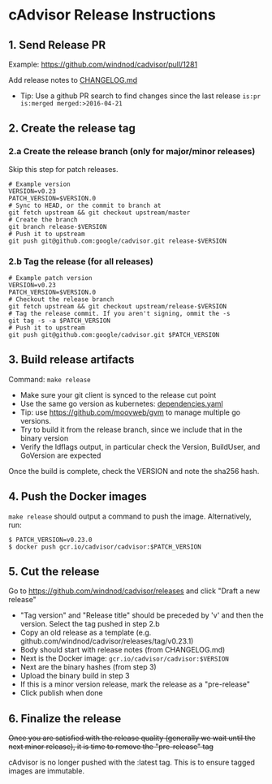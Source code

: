 # cAdvisor Release Instructions

## 1. Send Release PR

Example: https://github.com/windnod/cadvisor/pull/1281

Add release notes to [CHANGELOG.md](../../CHANGELOG.md)

- Tip: Use a github PR search to find changes since the last release
  `is:pr is:merged merged:>2016-04-21`

## 2. Create the release tag

### 2.a Create the release branch (only for major/minor releases)

Skip this step for patch releases.

```
# Example version
VERSION=v0.23
PATCH_VERSION=$VERSION.0
# Sync to HEAD, or the commit to branch at
git fetch upstream && git checkout upstream/master
# Create the branch
git branch release-$VERSION
# Push it to upstream
git push git@github.com:google/cadvisor.git release-$VERSION
```

### 2.b Tag the release (for all releases)

```
# Example patch version
VERSION=v0.23
PATCH_VERSION=$VERSION.0
# Checkout the release branch
git fetch upstream && git checkout upstream/release-$VERSION
# Tag the release commit. If you aren't signing, ommit the -s
git tag -s -a $PATCH_VERSION
# Push it to upstream
git push git@github.com:google/cadvisor.git $PATCH_VERSION
```

## 3. Build release artifacts

Command: `make release`

- Make sure your git client is synced to the release cut point
- Use the same go version as kubernetes: [dependencies.yaml](https://github.com/kubernetes/kubernetes/blob/master/build/dependencies.yaml#L101)
- Tip: use https://github.com/moovweb/gvm to manage multiple go versions.
- Try to build it from the release branch, since we include that in the binary version
- Verify the ldflags output, in particular check the Version, BuildUser, and GoVersion are expected

Once the build is complete, check the VERSION and note the sha256 hash.

## 4. Push the Docker images

`make release` should output a command to push the image.  Alternatively, run:

```
$ PATCH_VERSION=v0.23.0
$ docker push gcr.io/cadvisor/cadvisor:$PATCH_VERSION
```

## 5. Cut the release

Go to https://github.com/windnod/cadvisor/releases and click "Draft a new release"

- "Tag version" and "Release title" should be preceded by 'v' and then the version. Select the tag pushed in step 2.b
- Copy an old release as a template (e.g. github.com/windnod/cadvisor/releases/tag/v0.23.1)
- Body should start with release notes (from CHANGELOG.md)
- Next is the Docker image: `gcr.io/cadvisor/cadvisor:$VERSION`
- Next are the binary hashes (from step 3)
- Upload the binary build in step 3
- If this is a minor version release, mark the release as a "pre-release"
- Click publish when done

## 6. Finalize the release

~~Once you are satisfied with the release quality (generally we wait until the next minor release), it is time to remove the "pre-release" tag~~

cAdvisor is no longer pushed with the :latest tag.  This is to ensure tagged images are immutable.
